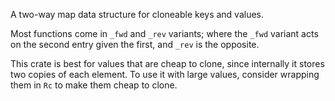 A two-way map data structure for cloneable keys and values.

Most functions come in `_fwd` and `_rev` variants; where the `_fwd` variant acts on the second
entry given the first, and `_rev` is the opposite.

This crate is best for values that are cheap to clone, since internally it stores two copies
of each element. To use it with large values, consider wrapping them in `Rc` to make them cheap
to clone.
